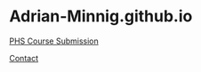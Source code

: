 # Adrian-Minnig.github.io

[PHS Course Submission](https://adrian-minnig.github.io/PHS_Course_Submission)

[Contact](https://adrian-minnig.github.io/contact)



